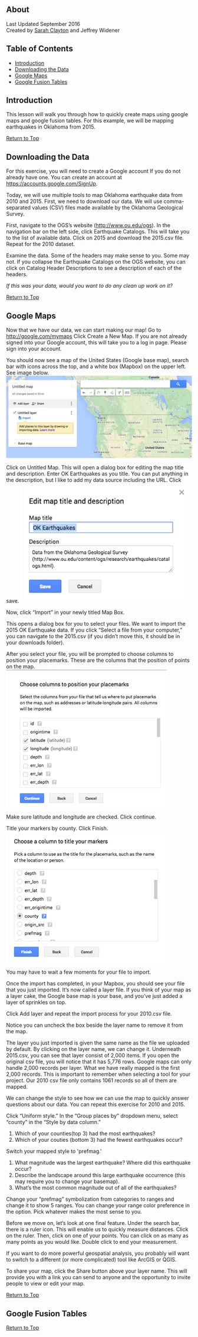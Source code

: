 ## About
Last Updated September 2016   
Created by [Sarah Clayton](https://github.com/sclayton29) and Jeffrey Widener


## Table of Contents
* [Introduction](#introduction)
* [Downloading the Data](#downloading-the-data)
* [Google Maps](#google-maps)
* [Google Fusion Tables](#google-fusion-tables)


## Introduction
This lesson will walk you through how to quickly create maps using google maps and google fusion tables. 
For this example, we will be mapping earthquakes in Oklahoma from 2015.  

[Return to Top](#about)

## Downloading the Data
For this exercise, you will need to create a Google account If you do not already have one. You can create an account at https://accounts.google.com/SignUp.

Today, we will use multiple tools to map Oklahoma earthquake data from 2010 and 2015. First, we need to download our data. We will use comma-separated values (CSV) files made available by the Oklahoma Geological Survey. 

First, navigate to the OGS’s website (http://www.ou.edu/ogs). In the navigation bar on the left side, click Earthquake Catalogs. This will take you to the list of available data. Click on 2015 and download the 2015.csv file. Repeat for the 2010 dataset. 

Examine the data. Some of the headers may make sense to you. Some may not. If you collapse the Earthquake Catalogs on the OGS website, you can click on Catalog Header Descriptions to see a description of each of the headers.  

*If this was your data, would you want to do any clean up work on it?* 


[Return to Top](#about)

## Google Maps

Now that we have our data, we can start making our map! Go to http://google.com/mymaps
Click Create a New Map. If you are not already signed into your Google account, this will take you to a log in page. Please sign into your account. 

You should now see a map of the United States (Google base map), search bar with icons across the top, and a white box (Mapbox) on the upper left. See image below.
![Starting Google Map](images/gis-1.png)

Click on Untitled Map. This will open a dialog box for editing the map title and description. Enter OK Earthquakes as you title. You can put anything in the description, but I like to add my data source including the URL. Click save.
![Editting Map Title and Description](images/gis-2.png)

Now, click “Import” in your newly titled Map Box. 

This opens a dialog box for you to select your files. We want to import the 2015 OK Earthquake data. If you click “Select a file from your computer,” you can navigate to the 2015.csv (if you didn’t move this, it should be in your downloads folder). 

After you select your file, you will be prompted to choose columns to position your placemarks. These are the columns that the position of points on the map.  
![Choosing Columns to position placemarks](images/gis-3.png)

Make sure latitude and longitude are checked. Click continue. 

Title your markers by county. Click Finish.  
![Titling your Markers](images/gis-4.png)

You may have to wait a few moments for your file to import. 

Once the import has completed, in your Mapbox, you should see your file that you just imported. It’s now called a layer file. If you think of your map as a layer cake, the Google base map is your base, and you’ve just added a layer of sprinkles on top. 

Click Add layer and repeat the import process for your 2010.csv file. 

Notice you can uncheck the box beside the layer name to remove it from the map. 

The layer you just imported is given the same name as the file we uploaded by default. By clicking on the layer name, we can change it. Underneath 2015.csv, you can see that layer consist of 2,000 items. If you open the original csv file, you will notice that it has 5,776 rows. Google maps can only handle 2,000 records per layer. What we have really mapped is the first 2,000 records. This is important to remember when selecting a tool for your project. Our 2010 csv file only contains 1061 records so all of them are mapped. 

We can change the style to see how we can use the map to quickly answer questions about our data. You can repeat this exercise for 2010 and 2015. 

Click “Uniform style.” In the “Group places by” dropdown menu, select “county” in the “Style by data column.”

1. Which of your counties(top 3) had the most earthquakes?
2. Which of your couties (bottom 3) had the fewest earthquakes occur?
  
  
Switch your mapped style to 'prefmag.'
1. What magnitude was the largest earthquake? Where did this earthquake occur?
2. Describe the landscape around this large earthquake occurrence (this may require you to change your basemap). 
3. What’s the most common magnitude out of all of the earthquakes? 

Change your “prefmag” symbolization from categories to ranges and change it to show 5 ranges. You can change your range color preference in the option. Pick whatever makes the most sense to you. 

Before we move on, let’s look at one final feature. Under the search bar, there is a ruler icon. This will enable us to quickly measure distances. Click on the ruler. Then, click on one of your points. You can click on as many as many points as you would like. Double click to end your measurement. 

If you want to do more powerful geospatial analysis, you probably will want to switch to a different (or more complicated) tool like ArcGIS or QGIS. 

To share your map, click the Share button above your layer name. This will provide you with a link you can send to anyone and the opportunity to invite people to view or edit your map. 



[Return to Top](#about)

## Google Fusion Tables

[Return to Top](#about)
